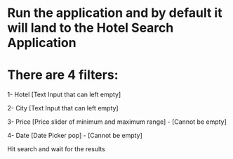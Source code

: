 # Run the application and by default it will land to the Hotel Search Application

# There are 4 filters:

1- Hotel 
[Text Input that can left empty]

2- City
[Text Input that can left empty]

3- Price
[Price slider of minimum and maximum range] - [Cannot be empty]

4- Date
[Date Picker pop] - [Cannot be empty]

Hit search and wait for the results